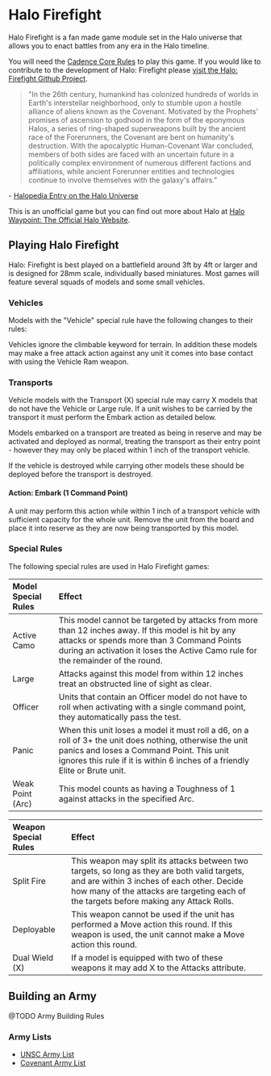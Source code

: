 # Halo Firefight

Halo Firefight is a fan made game module set in the Halo universe that allows you to enact battles from any era in the Halo timeline.

You will need the [Cadence Core Rules](https://Cadence.Games/core-rules/) to play this game. If you would like to contribute to the development of Halo: Firefight please [visit the Halo: Firefight Github Project](https://github.com/open-source-tabletop/halo-firefight).

> "In the 26th century, humankind has colonized hundreds of worlds in Earth's interstellar neighborhood, only to stumble upon a hostile alliance of aliens known as the Covenant. Motivated by the Prophets' promises of ascension to godhood in the form of the eponymous Halos, a series of ring-shaped superweapons built by the ancient race of the Forerunners, the Covenant are bent on humanity's destruction. With the apocalyptic Human-Covenant War concluded, members of both sides are faced with an uncertain future in a politically complex environment of numerous different factions and affiliations, while ancient Forerunner entities and technologies continue to involve themselves with the galaxy's affairs."

\- [Halopedia Entry on the Halo Universe](https://www.halopedia.org/)

This is an unofficial game but you can find out more about Halo at [Halo Waypoint: The Official Halo Website](https://www.halowaypoint.com/).

## Playing Halo Firefight

Halo: Firefight is best played on a battlefield around 3ft by 4ft or larger and is designed for 28mm scale, individually based miniatures. Most games will feature several squads of models and some small vehicles.

### Vehicles

Models with the "Vehicle" special rule have the following changes to their rules:

Vehicles ignore the climbable keyword for terrain. In addition these models may make a free attack action against any unit it comes into base contact with using the Vehicle Ram weapon.

### Transports

Vehicle models with the Transport (X) special rule may carry X models that do not have the Vehicle or Large rule. If a unit wishes to be carried by the transport it must perform the Embark action as detailed below.

Models embarked on a transport are treated as being in reserve and may be activated and deployed as normal, treating the transport as their entry point - however they may only be placed within 1 inch of the transport vehicle.

If the vehicle is destroyed while carrying other models these should be deployed before the transport is destroyed.

#### Action: Embark (1 Command Point)

A unit may perform this action while within 1 inch of a transport vehicle with sufficient capacity for the whole unit. Remove the unit from the board and place it into reserve as they are now being transported by this model.

### Special Rules

The following special rules are used in Halo Firefight games:

| Model Special Rules | Effect |
| :------------------ | :----- |
| Active Camo | This model cannot be targeted by attacks from more than 12 inches away. If this model is hit by any attacks or spends more than 3 Command Points during an activation it loses the Active Camo rule for the remainder of the round. |
| Large | Attacks against this model from within 12 inches treat an obstructed line of sight as clear. |
| Officer | Units that contain an Officer model do not have to roll when activating with a single command point, they automatically pass the test. |
| Panic | When this unit loses a model it must roll a d6, on a roll of 3+ the unit does nothing, otherwise the unit panics and loses a Command Point. This unit ignores this rule if it is within 6 inches of a friendly Elite or Brute unit. |
| Weak Point (Arc) | This model counts as having a Toughness of 1 against attacks in the specified Arc. |

| Weapon Special Rules | Effect |
| :------------------- | :----- |
| Split Fire | This weapon may split its attacks between two targets, so long as they are both valid targets, and are within 3 inches of each other. Decide how many of the attacks are targeting each of the targets before making any Attack Rolls. |
| Deployable | This weapon cannot be used if the unit has performed a Move action this round. If this weapon is used, the unit cannot make a Move action this round. |
| Dual Wield (X) | If a model is equipped with two of these weapons it may add X to the Attacks attribute. |

## Building an Army

@TODO Army Building Rules

### Army Lists

- [UNSC Army List](https://github.com/open-source-tabletop/halo-firefight/blob/main/army-lists/unsc-army-list.md)
- [Covenant Army List](https://github.com/open-source-tabletop/halo-firefight/blob/main/army-lists/covenant-army-list.md)
